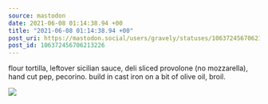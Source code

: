 ```yaml
---
source: mastodon
date: 2021-06-08 01:14:38.94 +00
title: "2021-06-08 01:14:38.94 +00"
post_uri: https://mastodon.social/users/gravely/statuses/106372456706213226
post_id: 106372456706213226
---
```

flour tortilla, leftover sicilian sauce, deli sliced provolone (no mozzarella), hand cut pep, pecorino. build in cast iron on a bit of olive oil, broil.


![](/images/106372456617704898.jpg)

